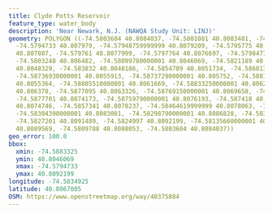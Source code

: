 ```yaml
---
title: Clyde Potts Reservoir
feature_type: water_body
description: 'Near Newark, N.J. (NAWQA Study Unit: LINJ)'
geometry: POLYGON ((-74.5803604 40.8084037, -74.5801081 40.8083481, -74.5798537 40.8081459,
  -74.5794733 40.807979, -74.57948759999999 40.8079209, -74.5795775 40.807869, -74.5796751
  40.807807, -74.579761 40.8077999, -74.5797764 40.8076697, -74.5798477 40.8075431,
  -74.5803248 40.806482, -74.58099780000001 40.8046069, -74.5821189 40.8046772, -74.58249910000001
  40.8048329, -74.583832 40.8048186, -74.5854709 40.8051734, -74.5868131 40.805579,
  -74.58736930000001 40.8055913, -74.58737290000001 40.805752, -74.58815420000001
  40.8055364, -74.58805510000001 40.8061669, -74.58833250000001 40.8062529, -74.5882302
  40.806378, -74.5877095 40.8063326, -74.58769150000001 40.8069658, -74.5877814 40.8071855,
  -74.5877701 40.8074173, -74.58759790000001 40.8076193, -74.587418 40.807616, -74.5870771
  40.8074746, -74.5857341 40.8078237, -74.58464619999999 40.8078063, -74.5840305 40.8076833,
  -74.58304390000001 40.8083001, -74.58298790000001 40.8086828, -74.5831367 40.8089459,
  -74.5827201 40.8091489, -74.5824997 40.8092199, -74.58135660000001 40.8089255, -74.5811774
  40.8089569, -74.5809788 40.8088053, -74.5803604 40.8084037))
geo_error: 100.0
bbox:
  xmin: -74.5883325
  ymin: 40.8046069
  xmax: -74.5794733
  ymax: 40.8092199
longitude: -74.5834925
latitude: 40.8067005
OSM: https://www.openstreetmap.org/way/40375884
---
```

